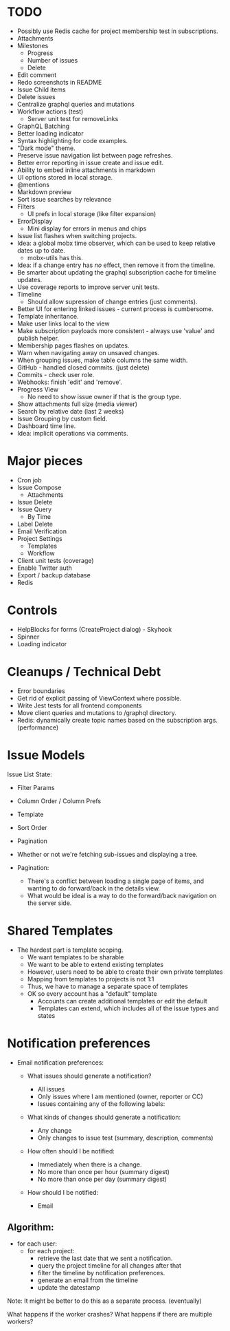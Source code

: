 # TODO

* Possibly use Redis cache for project membership test in subscriptions.
* Attachments
* Milestones
  * Progress
  * Number of issues
  * Delete
* Edit comment
* Redo screenshots in README
* Issue Child items
* Delete issues
* Centralize graphql queries and mutations
* Workflow actions (test)
  * Server unit test for removeLinks
* GraphQL Batching
* Better loading indicator
* Syntax highlighting for code examples.
* "Dark mode" theme.
* Preserve issue navigation list between page refreshes.
* Better error reporting in issue create and issue edit.
* Ability to embed inline attachments in markdown
* UI options stored in local storage.
* @mentions
* Markdown preview
* Sort issue searches by relevance
* Filters
  * UI prefs in local storage (like filter expansion)
* ErrorDisplay
  * Mini display for errors in menus and chips
* Issue list flashes when switching projects.
* Idea: a global mobx time observer, which can be used to keep relative dates up to date.
  * mobx-utils has this.
* Idea: if a change entry has *no* effect, then remove it from the timeline.
* Be smarter about updating the graphql subscription cache for timeline updates.
* Use coverage reports to improve server unit tests.
* Timeline
  * Should allow supression of change entries (just comments).
* Better UI for entering linked issues - current process is cumbersome.
* Template inheritance.
* Make user links local to the view
* Make subscription payloads more consistent - always use 'value' and publish helper.
* Membership pages flashes on updates.
* Warn when navigating away on unsaved changes.
* When grouping issues, make table columns the same width.
* GitHub - handled closed commits. (just delete)
* Commits - check user role.
* Webhooks: finish 'edit' and 'remove'.
* Progress View
  * No need to show issue owner if that is the group type.
* Show attachments full size (media viewer)
* Search by relative date (last 2 weeks)
* Issue Grouping by custom field.
* Dashboard time line.
* Idea: implicit operations via comments.

# Major pieces

* Cron job
* Issue Compose
  * Attachments
* Issue Delete
* Issue Query
  * By Time
* Label Delete
* Email Verification
* Project Settings
  * Templates
  * Workflow
* Client unit tests (coverage)
* Enable Twitter auth
* Export / backup database
* Redis

# Controls

* HelpBlocks for forms (CreateProject dialog) - Skyhook
* Spinner
* Loading indicator

# Cleanups / Technical Debt

* Error boundaries
* Get rid of explicit passing of ViewContext where possible.
* Write Jest tests for all frontend components
* Move client queries and mutations to /graphql directory.
* Redis: dynamically create topic names based on the subscription args. (performance)

# Issue Models

Issue List State:

* Filter Params
* Column Order / Column Prefs
* Template
* Sort Order
* Pagination
* Whether or not we're fetching sub-issues and displaying a tree.

* Pagination:
  * There's a conflict between loading a single page of items, and wanting to do forward/back
    in the details view.
  * What would be ideal is a way to do the forward/back navigation on the server side.

# Shared Templates

* The hardest part is template scoping.
  * We want templates to be sharable
  * We want to be able to extend existing templates
  * However, users need to be able to create their own private templates
  * Mapping from templates to projects is not 1:1
  * Thus, we have to manage a separate space of templates
  * OK so every account has a "default" template
    * Accounts can create additional templates or edit the default
    * Templates can extend, which includes all of the issue types and states

# Notification preferences

* Email notification preferences:
  * What issues should generate a notification?
    * All issues
    * Only issues where I am mentioned (owner, reporter or CC)
    * Issues containing any of the following labels:

  * What kinds of changes should generate a notification:
    * Any change
    * Only changes to issue test (summary, description, comments)

  * How often should I be notified:
    * Immediately when there is a change.
    * No more than once per hour (summary digest)
    * No more than once per day (summary digest)

  * How should I be notified:
    * Email

## Algorithm:

- for each user:
  - for each project:
    - retrieve the last date that we sent a notification.
    - query the project timeline for all changes after that
    - filter the timeline by notification preferences.
    - generate an email from the timeline
    - update the datestamp

Note: It might be better to do this as a separate process. (eventually)

What happens if the worker crashes?
What happens if there are multiple workers?
